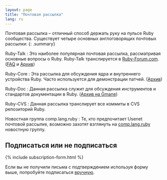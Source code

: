 ```yaml
---
layout: page
title: "Почтовая рассылка"
lang: ru
---
```


Почтовая рассылка – отличный способ держать руку на пульсе Ruby
сообщества. Существует четыре основных англоговорящих почтовых рассылки:
{: .summary}

Ruby-Talk
: Это наиболее популярная почтовая рассылка, рассматривая основные
  вопросы о Ruby. Ruby-Talk транслируется в [Ruby-Forum.com][1]. ([FAQ][2]
  и [Архив][3])

Ruby-Core
: Эта рассылка для обсуждения ядра и внутреннего устройства Ruby. Часто
  используется для демонстрации патчей. ([Архив][4])

Ruby-Doc
: Данная рассылка служит для обсуждения инструментов и стандартов документации
в Ruby. ([Архив на Gmane][5])

Ruby-CVS
: Данная рассылка транслирует все коммиты в CVS репозиторий Ruby.

Новостная группа comp.lang.ruby
: Те, кто предпочитает Usenet почтовой рассылке, возможно захотят
взглянуть на [comp.lang.ruby](news:comp.lang.ruby) новостную группу.


## Подписаться или не подписаться

{% include subscription-form.html %}

Если вы не получили письма с подтверждением используя форму выше,
попробуйте подписаться [вручную](manual-instructions/).



[1]: http://ruby-forum.com
[2]: http://rubyhacker.com/clrFAQ.html
[3]: http://blade.nagaokaut.ac.jp/ruby/ruby-talk/index.shtml
[4]: http://blade.nagaokaut.ac.jp/ruby/ruby-core/index.shtml
[5]: http://dir.gmane.org/gmane.comp.lang.ruby.documentation
